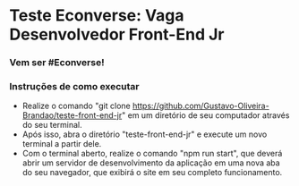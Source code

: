 # Teste Econverse: Vaga Desenvolvedor Front-End Jr

### Vem ser #Econverse!

### Instruções de como executar
- Realize o comando "git clone https://github.com/Gustavo-Oliveira-Brandao/teste-front-end-jr" em um diretório de seu computador através do seu terminal.
- Após isso, abra o diretório "teste-front-end-jr" e execute um novo terminal a partir dele.
- Com o terminal aberto, realize o comando "npm run start", que deverá abrir um servidor de desenvolvimento da aplicação em uma nova aba do seu navegador, que exibirá o site em seu completo funcionamento.
